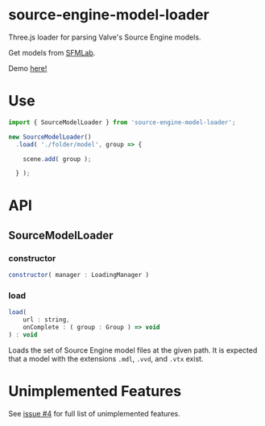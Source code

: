 # source-engine-model-loader

Three.js loader for parsing Valve's Source Engine models.

Get models from [SFMLab](https://SFMLab.com).

Demo [here!](https://gkjohnson.github.io/source-engine-model-loader/dist/index.html)

# Use

```js
import { SourceModelLoader } from 'source-engine-model-loader';

new SourceModelLoader()
  .load( './folder/model', group => {

    scene.add( group );

  } );
```

# API

## SourceModelLoader

### constructor

```js
constructor( manager : LoadingManager )
```

### load

```js
load(
	url : string,
	onComplete : ( group : Group ) => void
) : void
```

Loads the set of Source Engine model files at the given path. It is expected that a model with the extensions `.mdl`, `.vvd`, and `.vtx` exist.

# Unimplemented Features

See [issue #4](https://github.com/gkjohnson/source-engine-model-loader/issues/4) for full list of unimplemented features.

